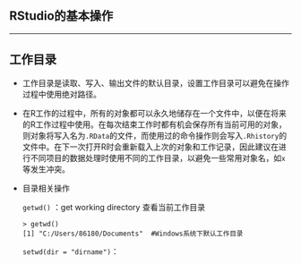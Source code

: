 ## RStudio的基本操作

---

## 工作目录

- 工作目录是读取、写入、输出文件的默认目录，设置工作目录可以避免在操作过程中使用绝对路径。

- 在R工作的过程中，所有的对象都可以永久地储存在一个文件中，以便在将来的R工作过程中使用。在每次结束工作时都有机会保存所有当前可用的对象，则对象将写入名为`.RData`的文件，而使用过的命令操作则会写入`.Rhistory`的文件中。在下一次打开R时会重新载入上次的对象和工作记录，因此建议在进行不同项目的数据处理时使用不同的工作目录，以避免一些常用对象名，如`x`等发生冲突。

- 目录相关操作
  
  `getwd()` ：get working directory 查看当前工作目录
  
  ```
  > getwd()
  [1] "C:/Users/86180/Documents"  #Windows系统下默认工作目录
  ```
  
  `setwd(dir = "dirname")`：
